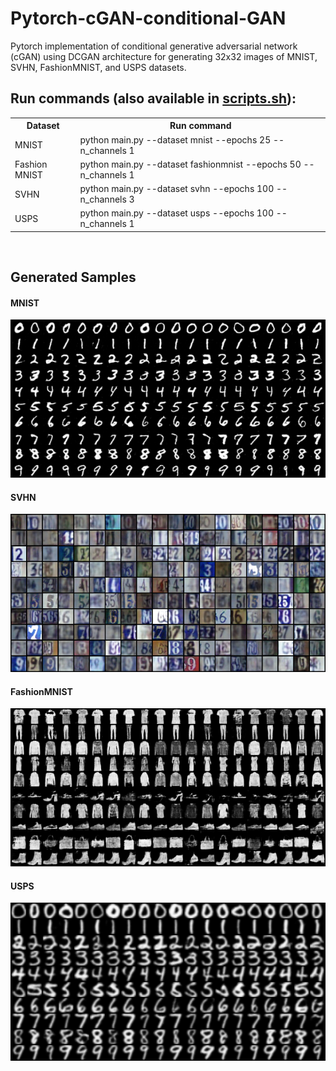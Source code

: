 # Pytorch-cGAN-conditional-GAN
Pytorch implementation of conditional generative adversarial network (cGAN) using DCGAN architecture for generating 32x32 images of MNIST, SVHN, FashionMNIST, and USPS datasets.
<br>

## Run commands (also available in <a href="scripts.sh">scripts.sh</a>): <br>

<table>
  <tr>
    <th>Dataset</th>
    <th>Run command</th>
  </tr>
  <tr>
    <td>MNIST</td>
    <td>python main.py --dataset mnist        --epochs 25  --n_channels 1</td>
  </tr>
  <tr>
    <td>Fashion MNIST</td>
    <td>python main.py --dataset fashionmnist --epochs 50  --n_channels 1</td>
  </tr>
  <tr>
    <td>SVHN</td>
    <td>python main.py --dataset svhn         --epochs 100 --n_channels 3</td>
  </tr>
  <tr>
    <td>USPS</td>
    <td>python main.py --dataset usps       --epochs 100 --n_channels 1</td>
  </tr>
</table>

<br>



## Generated Samples<br>
#### MNIST
<img src="./Results/MNIST.png" width="700" ></img>
#### SVHN
<img src="./Results/SVHN.png" width="700"></img>
#### FashionMNIST
<img src="./Results/FashionMNIST.png" width="700"></img>
#### USPS
<img src="./Results/USPS.png" width="700"></img>